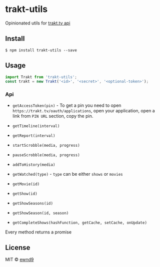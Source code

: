 # trakt-utils

Opinionated utils for [trakt.tv api](docs.trakt.apiary.io)

## Install

```
$ npm install trakt-utils --save
```

## Usage

```js
import Trakt from 'trakt-utils';
const trakt = new Trakt('<id>', '<secret>', '<optional-token>');
```

### Api

- `getAccessToken(pin)` - To get a pin you need to open `https://trakt.tv/oauth/applications`, open your application,
open a link from `PIN URL` section, copy the pin.

- `getTimeline(interval)`

- `getReport(interval)`

- `startScrobble(media, progress)`

- `pauseScrobble(media, progress)`

- `addToHistory(media)`

- `getWatched(type)` - `type` can be either `shows` or `movies`

- `getMovie(id)`

- `getShow(id)`

- `getShowSeasons(id)`

- `getShowSeason(id, season)`

- `getCompleteShows(hashFunction, getCache, setCache, onUpdate)`

Every method returns a promise

## License

MIT © [ewnd9](http://ewnd9.com)
